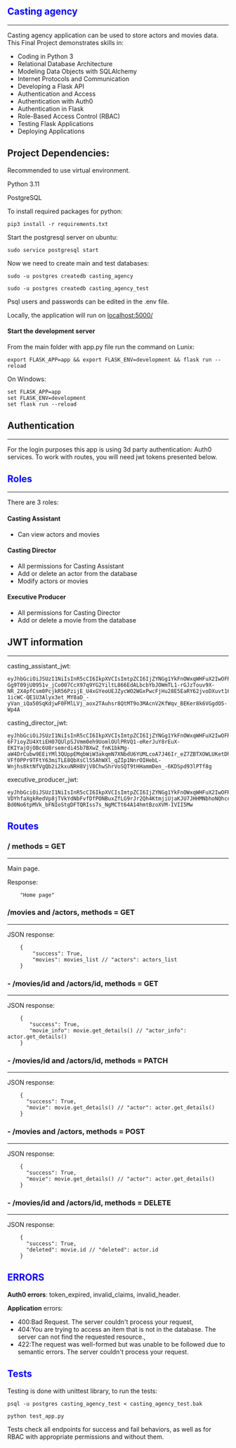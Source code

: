 ## <span style="color:blue">Casting agency</span>
-----------------
Casting agency application can be used to store actors and movies data.
This Final Project demonstrates skills in:
- Coding in Python 3
- Relational Database Architecture
- Modeling Data Objects with SQLAlchemy
- Internet Protocols and Communication
- Developing a Flask API
- Authentication and Access
- Authentication with Auth0
- Authentication in Flask
- Role-Based Access Control (RBAC)
- Testing Flask Applications
- Deploying Applications

## Project Dependencies:

Recommended to use virtual environment.

Python 3.11

PostgreSQL

To install required packages for python:

    pip3 install -r requirements.txt

Start the postgresql server on ubuntu:

    sudo service postgresql start

Now we need to create main and test databases:

    sudo -u postgres createdb casting_agency

    sudo -u postgres createdb casting_agency_test

Psql users and passwords can be edited in the .env file.

Locally, the application will run on <a href="localhost:5000/">localhost:5000/</a>


#### Start the development server

From the main folder with app.py file run the command on Lunix:

    export FLASK_APP=app && export FLASK_ENV=development && flask run --reload

On Windows:

    set FLASK_APP=app
    set FLASK_ENV=development
    set flask run --reload

## Authentication
_____________________

For the login purposes this app is using 3d party authentication: Auth0 services.
To work with routes, you will need jwt tokens presented below.

## <span style="color:blue">Roles</span>
----------
There are 3 roles:

#### Casting Assistant

- Can view actors and movies

#### Casting Director

- All permissions for Casting Assistant
- Add or delete an actor from the database
- Modify actors or movies

#### Executive Producer

- All permissions for Casting Director
- Add or delete a movie from the database

## JWT information
________________

casting_assistant_jwt:

    eyJhbGciOiJSUzI1NiIsInR5cCI6IkpXVCIsImtpZCI6IjZYNGg1YkFnOWxqWHFuX2IwOFREUCJ9.eyJpc3MiOiJodHRwczovL2Rldi1tMW1wb3FyNW90bXJoM3MzLnVzLmF1dGgwLmNvbS8iLCJzdWIiOiJhdXRoMHw2NDUwY2IxNjVlZjliMjUxOTE1OTM4YzIiLCJhdWQiOiJjYXN0aW5nX2FnZW5jeSIsImlhdCI6MTY4Mzc4NzcxMywiZXhwIjoxNjgzODczNzEzLCJhenAiOiJxSGNZdFhkTTNOdnJRRzE2eGR5MUZwdGdiZjJTSUs2TSIsInNjb3BlIjoiIiwicGVybWlzc2lvbnMiOlsiZ2V0OmFjdG9ycyIsImdldDphY3RvcnMtZGV0YWlsIiwiZ2V0Om1vdmllcyIsImdldDptb3ZpZXMtZGV0YWlsIl19.JoFcaVb3JOQ4RE9y9FYJSA5QJsi9NAWorstlq2tGY9q96rH3vwLWDcgLvRiV0BxrfpOLjL86r0lbdjCDCB3RYVXU2WxUfY4-Gg9T09jU0951v_jCo007CcX97q9YG2YiltL866EdALbcbYbJOWmTL1-rGJzTouv9X-NR_2X4pfCsm0PcjkR56PzijE_U4xGYeoUEJZycWO2WGxPwcFjHu28E5EaRY62jvoDXuvt16hYqbZJjR-1icWC-QE1U3Alyx3et_MY8aD_-yVan_iQa50SqKdjwF0FMlLVj_aox2TAuhsr8QtMT9o3MAcnV2KfWqv_BEKer8k6VGgdO5-Wp4A

casting_director_jwt:

    eyJhbGciOiJSUzI1NiIsInR5cCI6IkpXVCIsImtpZCI6IjZYNGg1YkFnOWxqWHFuX2IwOFREUCJ9.eyJpc3MiOiJodHRwczovL2Rldi1tMW1wb3FyNW90bXJoM3MzLnVzLmF1dGgwLmNvbS8iLCJzdWIiOiJhdXRoMHw2NDUwY2I3ZTc4YjAzZTYxZDZjMjQyOWEiLCJhdWQiOiJjYXN0aW5nX2FnZW5jeSIsImlhdCI6MTY4Mzc4Nzc3NywiZXhwIjoxNjgzODczNzc3LCJhenAiOiJxSGNZdFhkTTNOdnJRRzE2eGR5MUZwdGdiZjJTSUs2TSIsInNjb3BlIjoiIiwicGVybWlzc2lvbnMiOlsiZGVsZXRlOmFjdG9ycyIsImdldDphY3RvcnMiLCJnZXQ6YWN0b3JzLWRldGFpbCIsImdldDptb3ZpZXMiLCJnZXQ6bW92aWVzLWRldGFpbCIsInBhdGNoOmFjdG9ycyIsInBhdGNoOm1vdmllcyIsInBvc3Q6YWN0b3JzIl19.A6h4gmL6LX80XMpnPnYj4hlviuWZ9Ed_8yDlDbHCosqPco-6F7ioyZU4XtiEH07QUlpSJVmm0eh9UomlOUlPRVQ1-eRerJuY8rEuX-EKIYajOjOBc6U8rsemrdi4Sb7BXwZ_fnK1bkMg-aW4DrCubw9EEiYMl3QUppEMqbWiW3akqmN7XNbdU6YUMLcoA7J46Ir_eZ7ZBTXOWLUKetDhl4P3IwJhJbtDpEZ-VFf0PPr9TFtY63miTLE8QbXsCl55AhWXl_qZIp1NnrOIHebL-Wnjhs8ktNfVgQb2i2kxuNRH8VjV8ChwShrVoSQT9tHHammDen_-6KDSpd93lPTf8g

executive_producer_jwt:

    eyJhbGciOiJSUzI1NiIsInR5cCI6IkpXVCIsImtpZCI6IjZYNGg1YkFnOWxqWHFuX2IwOFREUCJ9.eyJpc3MiOiJodHRwczovL2Rldi1tMW1wb3FyNW90bXJoM3MzLnVzLmF1dGgwLmNvbS8iLCJzdWIiOiJhdXRoMHw2NDRlN2M3Yzc4YjAzZTYxZDZjMWVhM2EiLCJhdWQiOiJjYXN0aW5nX2FnZW5jeSIsImlhdCI6MTY4Mzc4NzgzNSwiZXhwIjoxNjgzODczODM1LCJhenAiOiJxSGNZdFhkTTNOdnJRRzE2eGR5MUZwdGdiZjJTSUs2TSIsInNjb3BlIjoiIiwicGVybWlzc2lvbnMiOlsiZGVsZXRlOmFjdG9ycyIsImRlbGV0ZTptb3ZpZXMiLCJnZXQ6YWN0b3JzIiwiZ2V0OmFjdG9ycy1kZXRhaWwiLCJnZXQ6bW92aWVzIiwiZ2V0Om1vdmllcy1kZXRhaWwiLCJwYXRjaDphY3RvcnMiLCJwYXRjaDptb3ZpZXMiLCJwb3N0OmFjdG9ycyIsInBvc3Q6bW92aWVzIl19.ZyGyBfNHD1gGPIAHBZ46HK3wSyrqqJ9zZMr2P-VDYhfaXgkRedVp8jTVkYdNbFvfDfPONBuxZfLG9rJr2Qh4KtmjiUjaKJU7JHHMNbhoNQhcelkOiHM2CUpHRBJAlQ4tdeHJQVoZunSleM0Wd0uLE2h21lmJdCvbCSoUvKTau2xBT6LcDDs4Bx3HACL_5pQnG39Wq2y0mxPt6A8cZOG71bxtdhjesBehf8Eny39x2_3bKzjGDLTkD2jo9tJDPGaGWfp1ZJepYt9EXFIqzB5ut15fnN-Bd0No6tpMVk_bFNIoStgDFTQRIss7s_NgMCTt64A14hmtBzoXVM-IVII5Mw




## <span style="color:blue"> Routes </span>

### / methods = GET
_______________________________________________
Main page.

Response:

        "Home page"


### /movies and /actors, methods = GET
_______________________________________________

JSON response:

        {
            "success": True,
            "movies": movies_list // "actors": actors_list
        }


### - /movies/id and /actors/id, methods = GET
________________________________________

JSON response:

        {
           "success": True,
           "movie_info": movie.get_details() // "actor_info": actor.get_details()
        }


### - /movies/id and /actors/id, methods = PATCH
_______________________________________

JSON response:

        {
          "success": True,
          "movie": movie.get_details() // "actor": actor.get_details()
        }


### - /movies and /actors, methods = POST
_________________________________________

JSON response:

        {
          "success": True,
          "movie": movie.get_details() // "actor": actor.get_details()
        }

### - /movies/id and /actors/id, methods = DELETE
_________________________________________

JSON response:

        {
          "success": True,
          "deleted": movie.id // "deleted": actor.id
        }


## <span style="color:blue"> ERRORS </span>

**Auth0 errors**: token_expired, invalid_claims, invalid_header.

**Application** errors:
- 400:Bad Request. The server couldn't process your request,
- 404:You are trying to access an item that is not in the database.
The server can not find the requested resource.,
- 422:The request was well-formed but was unable to be followed due to semantic errors. The server couldn't process your request.


## <span style="color:blue"> Tests </span>

Testing is done with unittest library, to run the tests:

    psql -u postgres casting_agency_test < casting_agency_test.bak

    python test_app.py

Tests check all endpoints for success and fail behaviors, as well as for RBAC with appropriate permissions and without them.
